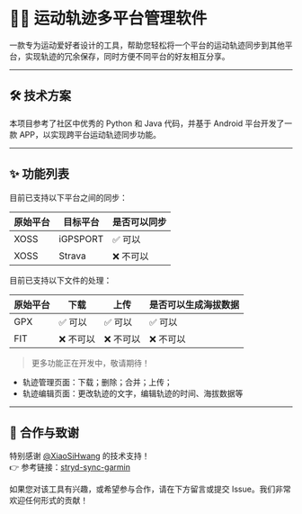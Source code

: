 # 🚴‍♂️ 运动轨迹多平台管理软件

一款专为运动爱好者设计的工具，帮助您轻松将一个平台的运动轨迹同步到其他平台，实现轨迹的冗余保存，同时方便不同平台的好友相互分享。

---

## 🛠 技术方案

本项目参考了社区中优秀的 Python 和 Java 代码，并基于 Android 平台开发了一款 APP，以实现跨平台运动轨迹同步功能。

---

## ✨ 功能列表

目前已支持以下平台之间的同步：

| 原始平台 | 目标平台 | 是否可以同步 |
|----------|----------|--------------|
| XOSS     | iGPSPORT | ✅ 可以      |
| XOSS     | Strava   | ❌ 不可以    |

目前已支持以下文件的处理：

| 原始平台 | 下载      | 上传         | 是否可以生成海拔数据 |
|----------|----------|--------------|--------------|
| GPX     | ✅ 可以    | ✅ 可以      | ✅ 可以      |
| FIT     | ❌ 不可以  | ❌ 不可以    | ❌ 不可以    |

> 更多功能正在开发中，敬请期待！
-   轨迹管理页面：下载；删除；合并；上传；
-   轨迹编辑页面：更改轨迹的文字，编辑轨迹的时间、海拔数据等

---

## 🤝 合作与致谢

特别感谢 [@XiaoSiHwang](https://github.com/XiaoSiHwang) 的技术支持！  
👉 参考链接：[stryd-sync-garmin](https://github.com/XiaoSiHwang/stryd-sync-garmin/issues/1#issuecomment-2760566017)

如果您对该工具有兴趣，或希望参与合作，请在下方留言或提交 Issue。我们非常欢迎任何形式的贡献！

